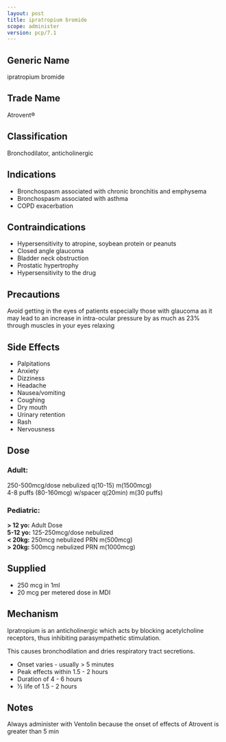 ```yaml
---
layout: post
title: ipratropium bromide
scope: administer
version: pcp/7.1
---
```


## Generic Name

ipratropium bromide

## Trade Name

Atrovent®

## Classification

Bronchodilator, anticholinergic

## Indications

- Bronchospasm associated with chronic bronchitis and emphysema
- Bronchospasm associated with asthma
- COPD exacerbation

## Contraindications

- Hypersensitivity to atropine, soybean protein or peanuts
- Closed angle glaucoma
- Bladder neck obstruction
- Prostatic hypertrophy
- Hypersensitivity to the drug

## Precautions

Avoid getting in the eyes of patients especially those with glaucoma as it may lead to an increase in intra-ocular pressure by as much as 23% through muscles in your eyes relaxing

## Side Effects

- Palpitations
- Anxiety
- Dizziness
- Headache
- Nausea/vomiting
- Coughing
- Dry mouth
- Urinary retention
- Rash
- Nervousness

## Dose

### Adult:

250-500mcg/dose nebulized q(10-15) m(1500mcg)  
4-8 puffs (80-160mcg) w/spacer q(20min) m(30 puffs)

### Pediatric:

**> 12 yo:** Adult Dose  
**5-12 yo:** 125-250mcg/dose nebulized  
**< 20kg:** 250mcg nebulized PRN m(500mcg)  
**> 20kg:** 500mcg nebulized PRN m(1000mcg)

## Supplied

- 250 mcg in 1ml
- 20 mcg per metered dose in MDI

## Mechanism

Ipratropium is an anticholinergic which acts by blocking acetylcholine receptors, thus inhibiting parasympathetic stimulation.

This causes bronchodilation and dries respiratory tract secretions.

- Onset varies - usually > 5 minutes
- Peak effects within 1.5 - 2 hours
- Duration of 4 - 6 hours
- ½ life of 1.5 - 2 hours

## Notes

Always administer with Ventolin because the onset of effects of Atrovent is greater than 5 min
